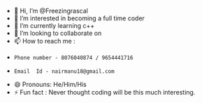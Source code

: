 - 👋 Hi, I’m @Freezingrascal
- 👀 I’m interested in becoming a full time coder 
- 🌱 I’m currently learning c++
- 💞️ I’m looking to collaborate on 
- 📫 How to reach me :
-     Phone number - 8076040874 / 9654441716
-     Email  Id - nairmanu18@gmail.com 
- 😄 Pronouns: He/Him/His 
- ⚡ Fun fact : Never thought coding will be this much interesting.  

<!---
Freezingrascal/Freezingrascal is a ✨ special ✨ repository because its `README.md` (this file) appears on your GitHub profile.
You can click the Preview link to take a look at your changes.
--->
